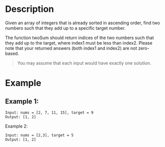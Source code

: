 # Description
Given an array of integers that is already sorted in ascending order, find two numbers such that they add up to a specific target number.

The function twoSum should return indices of the two numbers such that they add up to the target, where index1 must be less than index2. Please note that your returned answers (both index1 and index2) are not zero-based.

> You may assume that each input would have exactly one solution.

# Example
## Example 1:
```
Input: nums = [2, 7, 11, 15], target = 9 
Output: [1, 2]
```
Example 2:
```
Input: nums = [2,3], target = 5
Output: [1, 2]
```